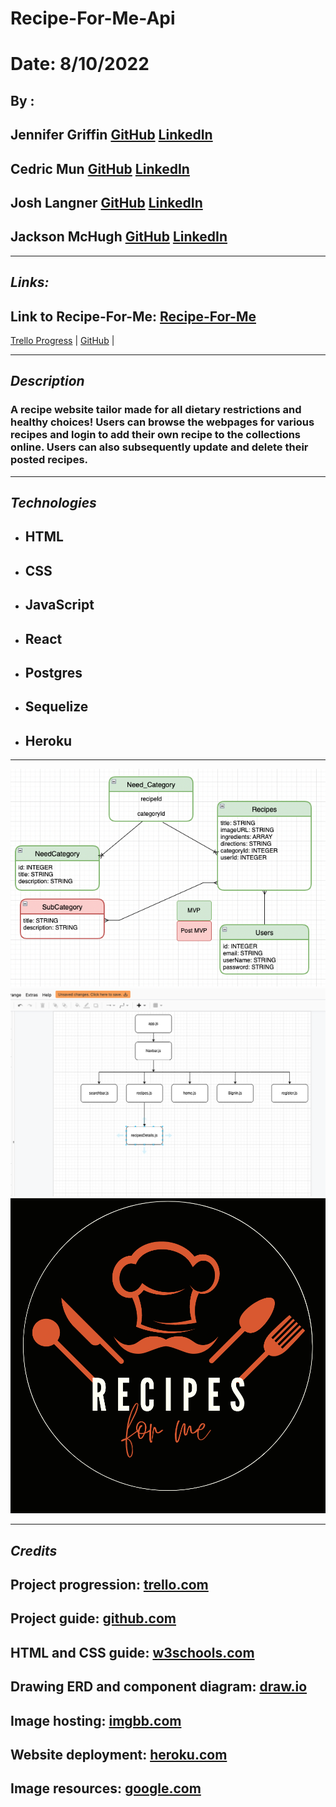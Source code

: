 # Recipe-For-Me-Api

# Date: 8/10/2022

## By :

## Jennifer Griffin [GitHub](https://github.com/jengriffin) [LinkedIn](https://www.linkedin.com/in/jennifer-griffin-12/)

## Cedric Mun [GitHub](https://github.com/Aonmonomer) [LinkedIn](https://www.linkedin.com/in/cedricmun/)

## Josh Langner [GitHub](https://github.com/jlangner87) [LinkedIn](https://www.linkedin.com/in/josh-langner/)

## Jackson McHugh [GitHub](https://github.com/Jacksonmchugh) [LinkedIn](https://www.linkedin.com/in/jackson-mchugh/)

---

## **_Links:_**

## Link to Recipe-For-Me: [Recipe-For-Me]()

[Trello Progress](https://trello.com/b/DfpSJLep/recipes-for-me) | [GitHub](https://github.com/Aonmonomer/Recipe-For-Me-Backend) |

---

## **_Description_**

### A recipe website tailor made for all dietary restrictions and healthy choices! Users can browse the webpages for various recipes and login to add their own recipe to the collections online. Users can also subsequently update and delete their posted recipes.

---

## **_Technologies_**

- ## HTML
- ## CSS
- ## JavaScript
- ## React
- ## Postgres
- ## Sequelize
- ## Heroku

---

![ERD](./Images/Screen%20Shot%202022-08-11%20at%203.55.01%20PM.png)
![ComponentDiagram](./Images/ComponentDiagram.png)
![Logo](./Images/Recipes_For_Me_Logo.png)

---

## **_Credits_**

## Project progression: [trello.com](https://trello.com/b/DfpSJLep/pern-application)

## Project guide: [github.com](https://github.com/Aonmonomer/Recipe-For-Me-Backend)

## HTML and CSS guide: [w3schools.com](https://www.w3schools.com/)

## Drawing ERD and component diagram: [draw.io](https://app.diagrams.net/)

## Image hosting: [imgbb.com](https://imgbb.com/)

## Website deployment: [heroku.com](https://dashboard.heroku.com)

## Image resources: [google.com](https://www.google.com/)
